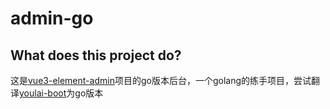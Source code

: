 # admin-go
## What does this project do?
这是[vue3-element-admin](https://github.com/youlaitech/vue3-element-admin)项目的go版本后台，一个golang的练手项目，尝试翻译[youlai-boot](https://gitee.com/youlaiorg/youlai-boot)为go版本
